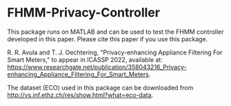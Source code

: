 # FHMM-Privacy-Controller

This package runs on MATLAB and can be used to test the FHMM controller developed in this paper. Please cite this paper if you use this package.

R. R. Avula and T. J. Oechtering, "Privacy-enhancing Appliance Filtering For Smart Meters," to appear in ICASSP 2022, available at: https://www.researchgate.net/publication/358043216_Privacy-enhancing_Appliance_Filtering_For_Smart_Meters.

The dataset (ECO) used in this package can be downloaded from http://vs.inf.ethz.ch/res/show.html?what=eco-data.
